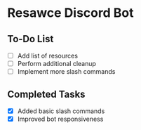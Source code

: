 # Resawce Discord Bot

## To-Do List

- [ ] Add list of resources
- [ ] Perform additional cleanup
- [ ] Implement more slash commands

## Completed Tasks

- [x] Added basic slash commands
- [x] Improved bot responsiveness
